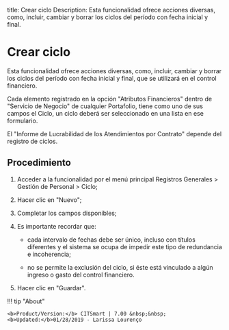 title: Crear ciclo
Description: Esta funcionalidad ofrece acciones diversas, como, incluir, cambiar y borrar los ciclos del período con fecha inicial y final.
# Crear ciclo

Esta funcionalidad ofrece acciones diversas, como, incluir, cambiar y borrar los ciclos del período con fecha inicial y final, que se utilizará en el control financiero.

Cada elemento registrado en la opción "Atributos Financieros" dentro de "Servicio de Negocio" de cualquier Portafolio, tiene como uno de sus campos el Ciclo, un ciclo deberá ser seleccionado en una lista en ese formulario.

El "Informe de Lucrabilidad de los Atendimientos por Contrato" depende del registro de ciclos.

Procedimiento
-------------

1.  Acceder a la funcionalidad por el menú principal Registros Generales \>
    Gestión de Personal \> Ciclo;

2.  Hacer clic en "Nuevo";

3.  Completar los campos disponibles;

4.  Es importante recordar que:

    -   cada intervalo de fechas debe ser único, incluso con títulos diferentes y el
    sistema se ocupa de impedir este tipo de redundancia e incoherencia;

    -   no se permite la exclusión del ciclo, si éste está vinculado a algún ingreso
    o gasto del control financiero.

5.  Hacer clic en "Guardar".


!!! tip "About"

    <b>Product/Version:</b> CITSmart | 7.00 &nbsp;&nbsp;
    <b>Updated:</b>01/28/2019 - Larissa Lourenço
